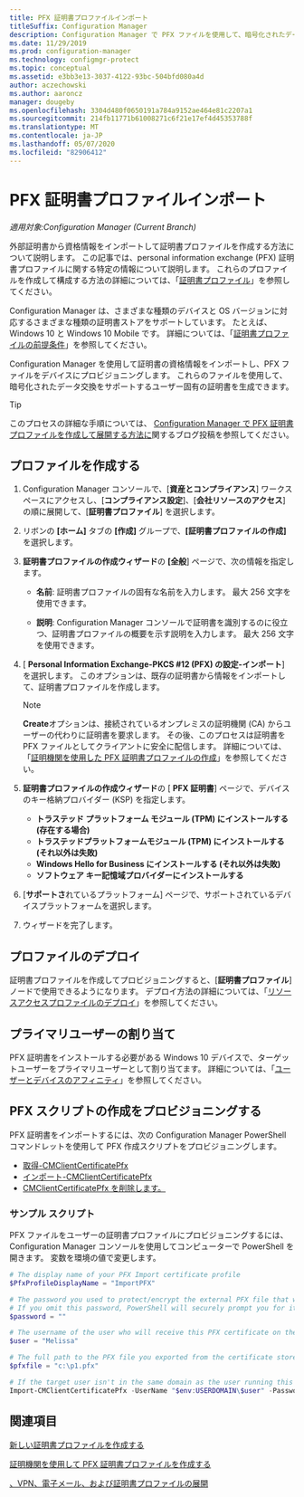 ```yaml
---
title: PFX 証明書プロファイルインポート
titleSuffix: Configuration Manager
description: Configuration Manager で PFX ファイルを使用して、暗号化されたデータ交換をサポートするユーザー固有の証明書を生成する方法について説明します。
ms.date: 11/29/2019
ms.prod: configuration-manager
ms.technology: configmgr-protect
ms.topic: conceptual
ms.assetid: e3bb3e13-3037-4122-93bc-504bfd080a4d
author: aczechowski
ms.author: aaroncz
manager: dougeby
ms.openlocfilehash: 3304d480f0650191a784a9152ae464e81c2207a1
ms.sourcegitcommit: 214fb11771b61008271c6f21e17ef4d45353788f
ms.translationtype: MT
ms.contentlocale: ja-JP
ms.lasthandoff: 05/07/2020
ms.locfileid: "82906412"
---
```

# <a name="import-pfx-certificate-profiles"></a>PFX 証明書プロファイルインポート

*適用対象:Configuration Manager (Current Branch)*

外部証明書から資格情報をインポートして証明書プロファイルを作成する方法について説明します。 この記事では、personal information exchange (PFX) 証明書プロファイルに関する特定の情報について説明します。 これらのプロファイルを作成して構成する方法の詳細については、「[証明書プロファイル](../../protect/deploy-use/introduction-to-certificate-profiles.md)」を参照してください。

Configuration Manager は、さまざまな種類のデバイスと OS バージョンに対応するさまざまな種類の証明書ストアをサポートしています。 たとえば、Windows 10 と Windows 10 Mobile です。 詳細については、「[証明書プロファイルの前提条件](../../protect/plan-design/prerequisites-for-certificate-profiles.md)」を参照してください。

Configuration Manager を使用して証明書の資格情報をインポートし、PFX ファイルをデバイスにプロビジョニングします。 これらのファイルを使用して、暗号化されたデータ交換をサポートするユーザー固有の証明書を生成できます。

> [!TIP]  
> このプロセスの詳細な手順については、 [Configuration Manager で PFX 証明書プロファイルを作成して展開する方法に](https://docs.microsoft.com/archive/blogs/karanrustagi/how-to-create-and-deploy-pfx-certificate-profiles-in-configuration-manager)関するブログ投稿を参照してください。  

## <a name="create-a-profile"></a>プロファイルを作成する

1. Configuration Manager コンソールで、[**資産とコンプライアンス**] ワークスペースにアクセスし、[**コンプライアンス設定**]、[**会社リソースのアクセス**] の順に展開して、[**証明書プロファイル**] を選択します。

1. リボンの **[ホーム]** タブの **[作成]** グループで、**[証明書プロファイルの作成]** を選択します。

1. **証明書プロファイルの作成ウィザード**の **[全般**] ページで、次の情報を指定します。  

    - **名前**: 証明書プロファイルの固有な名前を入力します。 最大 256 文字を使用できます。  

    - **説明**: Configuration Manager コンソールで証明書を識別するのに役立つ、証明書プロファイルの概要を示す説明を入力します。 最大 256 文字を使用できます。  

1. [ **Personal Information Exchange-PKCS #12 (PFX) の設定-インポート**] を選択します。 このオプションは、既存の証明書から情報をインポートして、証明書プロファイルを作成します。

    > [!NOTE]
    > **Create**オプションは、接続されているオンプレミスの証明機関 (CA) からユーザーの代わりに証明書を要求します。 その後、このプロセスは証明書を PFX ファイルとしてクライアントに安全に配信します。 詳細については、「[証明機関を使用した PFX 証明書プロファイルの作成](create-pfx-certificate-profiles.md)」を参照してください。

1. **証明書プロファイルの作成ウィザード**の [ **PFX 証明書**] ページで、デバイスのキー格納プロバイダー (KSP) を指定します。

    - **トラステッド プラットフォーム モジュール (TPM) にインストールする (存在する場合)**  
    - **トラステッドプラットフォームモジュール (TPM) にインストールする (それ以外は失敗)**
    - **Windows Hello for Business にインストールする (それ以外は失敗)**
    - **ソフトウェア キー記憶域プロバイダーにインストールする**

1. [**サポートさ**れているプラットフォーム] ページで、サポートされているデバイスプラットフォームを選択します。

1. ウィザードを完了します。

## <a name="deploy-the-profile"></a>プロファイルのデプロイ

証明書プロファイルを作成してプロビジョニングすると、[**証明書プロファイル**] ノードで使用できるようになります。 デプロイ方法の詳細については、「[リソースアクセスプロファイルのデプロイ](../../protect/deploy-use/deploy-wifi-vpn-email-cert-profiles.md)」を参照してください。

## <a name="assign-primary-users"></a>プライマリユーザーの割り当て

PFX 証明書をインストールする必要がある Windows 10 デバイスで、ターゲットユーザーをプライマリユーザーとして割り当てます。 詳細については、「[ユーザーとデバイスのアフィニティ](../../apps/deploy-use/link-users-and-devices-with-user-device-affinity.md)」を参照してください。

## <a name="provision-a-create-pfx-script"></a>PFX スクリプトの作成をプロビジョニングする

PFX 証明書をインポートするには、次の Configuration Manager PowerShell コマンドレットを使用して PFX 作成スクリプトをプロビジョニングします。

- [取得-CMClientCertificatePfx](https://docs.microsoft.com/powershell/module/configurationmanager/get-cmclientcertificatepfx?view=sccm-ps)
- [インポート-CMClientCertificatePfx](https://docs.microsoft.com/powershell/module/configurationmanager/import-cmclientcertificatepfx?view=sccm-ps)
- [CMClientCertificatePfx を削除します。](https://docs.microsoft.com/powershell/module/configurationmanager/remove-cmclientcertificatepfx?view=sccm-ps)

### <a name="example-script"></a>サンプル スクリプト

PFX ファイルをユーザーの証明書プロファイルにプロビジョニングするには、Configuration Manager コンソールを使用してコンピューターで PowerShell を開きます。 変数を環境の値で変更します。

``` PowerShell
# The display name of your PFX Import certificate profile
$PfxProfileDisplayName = "ImportPFX"

# The password you used to protect/encrypt the external PFX file that was created/exported from your certificate storage provider
# If you omit this password, PowerShell will securely prompt you for it. You can specify it as a parameter for process automation.
$password = ""

# The username of the user who will receive this PFX certificate on their device
$user = "Melissa"

# The full path to the PFX file you exported from the certificate store
$pfxfile = "c:\p1.pfx"

# If the target user isn't in the same domain as the user running this script, specify a different domain
Import-CMClientCertificatePfx -UserName "$env:USERDOMAIN\$user" -Password (ConvertTo-SecureString -String $password -AsPlainText -Force) -CertificateProfilePfx (Get-CMCertificateProfilePfx -Fast -Name $PfxProfileDisplayName) -Path $pfxfile
```

## <a name="see-also"></a>関連項目

[新しい証明書プロファイルを作成する](../../protect/deploy-use/create-certificate-profiles.md)

[証明機関を使用して PFX 証明書プロファイルを作成する](create-pfx-certificate-profiles.md)

[、VPN、電子メール、および証明書プロファイルの展開](../../protect/deploy-use/deploy-wifi-vpn-email-cert-profiles.md)
